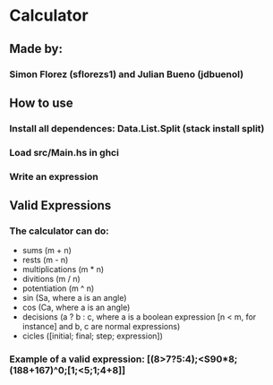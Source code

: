 # Calculator
## Made by: 
### Simon Florez (sflorezs1) and Julian Bueno (jdbuenol)

## How to use
### Install all dependences: Data.List.Split (stack install split)
### Load src/Main.hs in ghci
### Write an expression

## Valid Expressions
### The calculator can do:
- sums (m + n)
- rests (m - n)
- multiplications (m * n)
- divitions (m / n)
- potentiation (m ^ n)
- sin (Sa, where a is an angle)
- cos (Ca, where a is an angle)
- decisions (a ? b : c, where a is a boolean expression [n < m, for instance] and b, c are normal expressions)
- cicles ([initial; final; step; expression])

### Example of a valid expression: [(8>7?5:4);<S90*8;(188+167)^0;[1;<5;1;4+8]]
